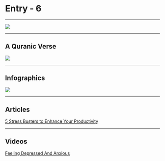 # Entry - 6

---
![](https://pbs.twimg.com/media/EWmQxiqXgAA3LfV.jpg)

---
## A Quranic Verse

![](https://www.nadeemarif.com/wp-content/uploads/2020/06/signs-aya.jpg)

---
## Infographics

![](https://i.pinimg.com/originals/17/59/10/175910b16d5037dd22f94ed2833f7bac.jpg)

---
## Articles

[5 Stress Busters to Enhance Your Productivity](https://productivemuslim.com/5-stress-busters-enhance-productivity/)

---
## Videos

[Feeling Depressed And Anxious](https://youtu.be/pCWC64DHo1c)
